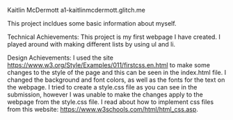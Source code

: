 Kaitlin McDermott a1-kaitlinmcdermott.glitch.me

This project incldues some basic information about myself.

Technical Achievements:
This project is my first webpage I have created. I played around with making different lists by using ul and li. 

Design Achievements:
I used the site https://www.w3.org/Style/Examples/011/firstcss.en.html to make some changes to the style of the page and this can be seen in the index.html file. I changed the background and font colors, as well as the fonts for the text on the webpage. 
I tried to create a style.css file as you can see in the submission, however I was unable to make the changes apply to the webpage from the style.css file. I read about how to implement css files from this website: https://www.w3schools.com/html/html_css.asp. 

